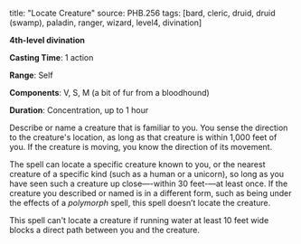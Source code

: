 title: "Locate Creature"
source: PHB.256
tags: [bard, cleric, druid, druid (swamp), paladin, ranger, wizard, level4, divination]

**4th-level divination**

**Casting Time**: 1 action

**Range**: Self

**Components**: V, S, M (a bit of fur from a bloodhound)

**Duration**: Concentration, up to 1 hour

Describe or name a creature that is familiar to you. You sense the direction to the creature's location, as long as that creature is within 1,000 feet of you. If the creature is moving, you know the direction of its movement.

The spell can locate a specific creature known to you, or the nearest creature of a specific kind (such as a human or a unicorn), so long as you have seen such a creature up close—-within 30 feet-—at least once. If the creature you described or named is in a different form, such as being under the effects of a *polymorph* spell, this spell doesn’t locate the creature.

This spell can't locate a creature if running water at least 10 feet wide blocks a direct path between you and the creature.
